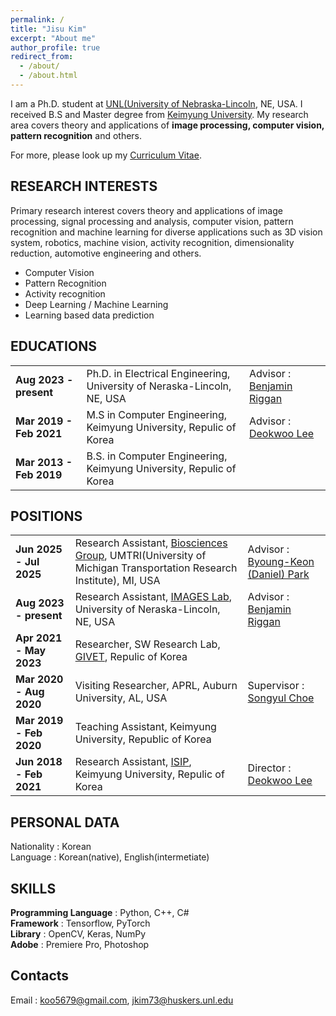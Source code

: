 ```yaml
---
permalink: /
title: "Jisu Kim"
excerpt: "About me"
author_profile: true
redirect_from: 
  - /about/
  - /about.html
---
```


I am a Ph.D. student at [UNL(University of Nebraska-Lincoln](https://www.unl.edu/), NE, USA. I received B.S and Master degree from [Keimyung University](https://www.kmu.ac.kr/uni/main/main.jsp). My research area covers theory and applications of __image processing, computer vision, pattern recognition__ and others.

For more, please look up my [Curriculum Vitae](http://wltnkim.github.io/files/JisuKim_CV_20240604.pdf).

## RESEARCH INTERESTS
Primary research interest covers theory and applications of image processing, signal processing and analysis, computer vision, pattern recognition and machine learning for diverse applications such as 3D vision system, robotics, machine vision, activity recognition, dimensionality reduction, automotive engineering and others.  
* Computer Vision  
* Pattern Recognition  
* Activity recognition  
* Deep Learning / Machine Learning  
* Learning based data prediction  

## EDUCATIONS

|             |    |                                                              |
| --------         | ------ | ------------------------------------------------------------ |
| **Aug 2023 - present**    | Ph.D. in Electrical Engineering, University of Neraska-Lincoln, NE, USA | Advisor : [Benjamin Riggan](https://sites.google.com/site/benjaminriggan/)  |
| **Mar 2019 - Feb 2021**    | M.S in Computer Engineering, Keimyung University, Repulic of Korea | Advisor : [Deokwoo Lee](https://sites.google.com/view/dwoolee/deokwoo-lee?authuser=0)  |
| **Mar 2013 - Feb 2019**    | B.S. in Computer Engineering, Keimyung University, Repulic of Korea   |    |


## POSITIONS

|             |    |                                                              |
| --------         | ------ | ------------------------------------------------------------ |
| **Jun 2025 - Jul 2025**    | Research Assistant, [Biosciences Group](https://www.umtri.umich.edu/research/groups/biosciences/), UMTRI(University of Michigan Transportation Research Institute), MI, USA    |  Advisor : [Byoung-Keon (Daniel) Park](https://www.umtri.umich.edu/people/park-byoung-keon-daniel/)    |
| **Aug 2023 - present**    | Research Assistant, [IMAGES Lab](https://unl-ece.wixsite.com/imageslab), University of Neraska-Lincoln, NE, USA    |  Advisor : [Benjamin Riggan](https://sites.google.com/site/benjaminriggan/)    |
| **Apr 2021 - May 2023**    | Researcher, SW Research Lab, [GIVET](http://www.givet.re.kr/), Repulic of Korea   |                           |
| **Mar 2020 - Aug 2020**    | Visiting Researcher, APRL, Auburn University, AL, USA   | Supervisor : [Songyul Choe](https://www.eng.auburn.edu/~choeson/) |
| **Mar 2019 - Feb 2020**    | Teaching Assistant, Keimyung University, Republic of Korea   |                           |
| **Jun 2018 - Feb 2021**    | Research Assistant, [ISIP](https://sites.google.com/view/dwoolee/introduction), Keimyung University, Repulic of Korea   | Director : [Deokwoo Lee](https://sites.google.com/view/dwoolee/deokwoo-lee?authuser=0) |

## PERSONAL DATA
Nationality : Korean  
Language : Korean(native), English(intermetiate)

## SKILLS
__Programming Language__ : Python, C++, C#  
__Framework__ : Tensorflow, PyTorch  
__Library__ : OpenCV, Keras, NumPy  
__Adobe__ : Premiere Pro, Photoshop  

## Contacts
Email : koo5679@gmail.com, jkim73@huskers.unl.edu  